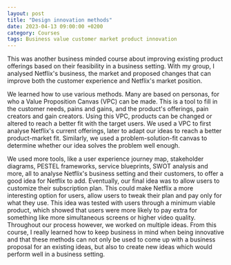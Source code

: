 ```yaml
---
layout: post
title: "Design innovation methods"
date: 2023-04-13 09:00:00 +0200
category: Courses
tags: Business value customer market product innovation
---
```


This was another business minded course about improving existing product offerings based on their feasibility in a business setting. With my group, I analysed Netflix's business, the market and proposed changes that can improve both the customer experience and Netflix's market position.

We learned how to use various methods. Many are based on personas, for who a Value Proposition Canvas (VPC) can be made. This is a tool to fill in the customer needs, pains and gains, and the product's offerings, pain creators and gain creators. Using this VPC, products can be changed or altered to reach a better fit with the target users. We used a VPC to first analyse Netflix's current offerings, later to adapt our ideas to reach a better product-market fit. Similarly, we used a problem-solution-fit canvas to determine whether our idea solves the problem well enough.

We used more tools, like a user experience journey map, stakeholder diagrams, PESTEL frameworks, service blueprints, SWOT analysis and more, all to analyse Netflix's business setting and their customers, to offer a good idea for Netflix to add. Eventually, our final idea was to allow users to customize their subscription plan. This could make Netflix a more interesting option for users, allow users to tweak their plan and pay only for what they use. This idea was tested with users through a minimum viable product, which showed that users were more likely to pay extra for something like more simultaneous screens or higher video quality. Throughout our process however, we worked on multiple ideas. From this course, I really learned how to keep business in mind when being innovative and that these methods can not only be used to come up with a business proposal for an existing ideas, but also to create new ideas which would perform well in a business setting.